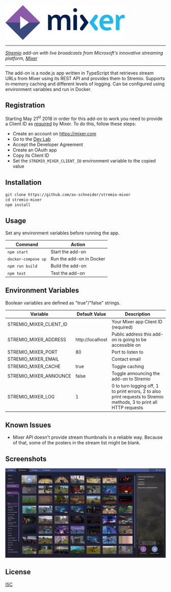 ![stremio-mixer](/public/logo_readme.png)

---

_[Stremio](https://www.stremio.com/) add-on with live broadcasts from Microsoft's innovative streaming platform, [Mixer](https://mixer.com/)_

---

The add-on is a node.js app written in TypeScript that retrieves stream URLs from Mixer using its REST API and provides them to Stremio. Supports in-memory caching and different levels of logging. Can be configured using environment variables and run in Docker.


## Registration

Starting May 21<sup>st</sup> 2018 in order for this add-on to work you need to provide a Client ID as [required](https://aka.ms/MixerDevIdentification) by Mixer. To do this, follow these steps:

- Create an account on https://mixer.com
- Go to the [Dev Lab](https://mixer.com/lab/oauth)
- Accept the Developer Agreement
- Create an OAuth app
- Copy its Client ID
- Set the `STREMIO_MIXER_CLIENT_ID` environment variable to the copied value


## Installation

```
git clone https://github.com/ax-schneider/stremio-mixer
cd stremio-mixer
npm install
```


## Usage

Set any environment variables before running the app.

Command              | Action
---------------------| -----------------------
`npm start`          | Start the add-on
`docker-compose up`  | Run the add-on in Docker
`npm run build`      | Build the add-on
`npm test`           | Test the add-on


## Environment Variables

Boolean variables are defined as "true"/"false" strings.

Variable                | Default Value     | Description
------------------------| ------------------| ---------------
STREMIO_MIXER_CLIENT_ID |                   | Your Mixer app Client ID (required)
STREMIO_MIXER_ADDRESS   | http://localhost  | Public address this add-on is going to be accessible on
STREMIO_MIXER_PORT      | 80                | Port to listen to
STREMIO_MIXER_EMAIL     |                   | Contact email
STREMIO_MIXER_CACHE     | true              | Toggle caching
STREMIO_MIXER_ANNOUNCE  | false             | Toggle announcing the add-on to Stremio
STREMIO_MIXER_LOG       | 1                 | 0 to turn logging off, 1 to print errors, 2 to also print requests to Stremio methods, 3 to print all HTTP requests


## Known Issues

- Mixer API doesn't provide stream thumbnails in a reliable way. Because of that, some of the posters in the stream list might be blank.


## Screenshots

![Screenshot](/public/screenshot.jpg)


## License

[ISC](LICENSE)
